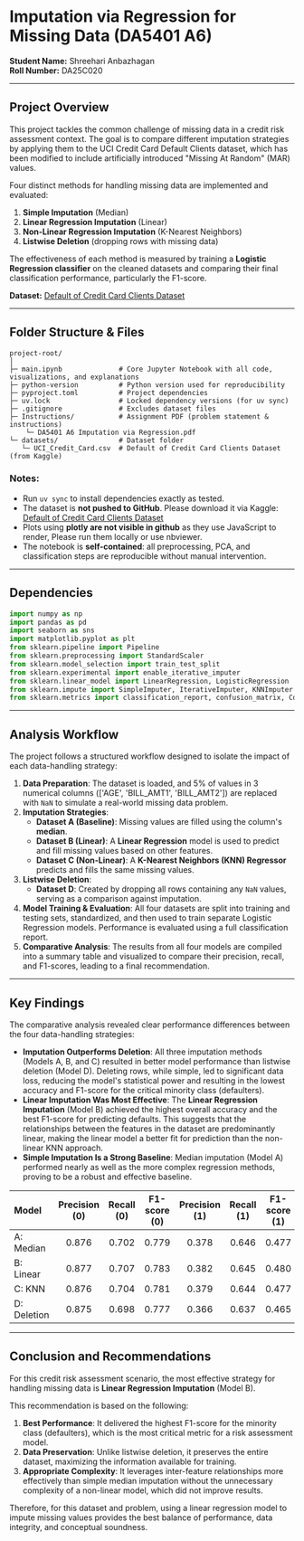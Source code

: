 # **Imputation via Regression for Missing Data (DA5401 A6)**

**Student Name:** Shreehari Anbazhagan\
**Roll Number:** DA25C020

---

## **Project Overview**

This project tackles the common challenge of missing data in a credit risk assessment context. The goal is to compare different imputation strategies by applying them to the UCI Credit Card Default Clients dataset, which has been modified to include artificially introduced "Missing At Random" (MAR) values.

Four distinct methods for handling missing data are implemented and evaluated:
1.  **Simple Imputation** (Median)
2.  **Linear Regression Imputation** (Linear)
3.  **Non-Linear Regression Imputation** (K-Nearest Neighbors)
4.  **Listwise Deletion** (dropping rows with missing data)

The effectiveness of each method is measured by training a **Logistic Regression classifier** on the cleaned datasets and comparing their final classification performance, particularly the F1-score.

**Dataset:** [Default of Credit Card Clients Dataset](https://www.kaggle.com/datasets/uciml/default-of-credit-card-clients-dataset)

---

## Folder Structure & Files

```
project-root/
│
├─ main.ipynb              # Core Jupyter Notebook with all code, visualizations, and explanations
├─ python-version          # Python version used for reproducibility
├─ pyproject.toml          # Project dependencies
├─ uv.lock                 # Locked dependency versions (for uv sync)
├─ .gitignore              # Excludes dataset files
├─ Instructions/           # Assignment PDF (problem statement & instructions)
    └─ DA5401 A6 Imputation via Regression.pdf
└─ datasets/               # Dataset folder
   └─ UCI_Credit_Card.csv  # Default of Credit Card Clients Dataset (from Kaggle)
```

### Notes:

* Run `uv sync` to install dependencies exactly as tested.
* The dataset is **not pushed to GitHub**. Please download it via Kaggle:
[Default of Credit Card Clients Dataset](https://www.kaggle.com/datasets/uciml/default-of-credit-card-clients-dataset)
* Plots using **plotly are not visible in github** as they use JavaScript to render, Please run them locally or use nbviewer.
* The notebook is **self-contained**: all preprocessing, PCA, and classification steps are reproducible without manual intervention.

---

## Dependencies

```python
import numpy as np
import pandas as pd
import seaborn as sns
import matplotlib.pyplot as plt
from sklearn.pipeline import Pipeline
from sklearn.preprocessing import StandardScaler
from sklearn.model_selection import train_test_split
from sklearn.experimental import enable_iterative_imputer
from sklearn.linear_model import LinearRegression, LogisticRegression
from sklearn.impute import SimpleImputer, IterativeImputer, KNNImputer
from sklearn.metrics import classification_report, confusion_matrix, ConfusionMatrixDisplay
```

---

## **Analysis Workflow**

The project follows a structured workflow designed to isolate the impact of each data-handling strategy:

1.  **Data Preparation**: The dataset is loaded, and 5% of values in 3 numerical columns (['AGE', 'BILL_AMT1', 'BILL_AMT2']) are replaced with `NaN` to simulate a real-world missing data problem.
2.  **Imputation Strategies**:
    * **Dataset A (Baseline)**: Missing values are filled using the column's **median**.
    * **Dataset B (Linear)**: A **Linear Regression** model is used to predict and fill missing values based on other features.
    * **Dataset C (Non-Linear)**: A **K-Nearest Neighbors (KNN) Regressor** predicts and fills the same missing values.
3.  **Listwise Deletion**:
    * **Dataset D**: Created by dropping all rows containing any `NaN` values, serving as a comparison against imputation.
4.  **Model Training & Evaluation**: All four datasets are split into training and testing sets, standardized, and then used to train separate Logistic Regression models. Performance is evaluated using a full classification report.
5.  **Comparative Analysis**: The results from all four models are compiled into a summary table and visualized to compare their precision, recall, and F1-scores, leading to a final recommendation.

---

## **Key Findings**

The comparative analysis revealed clear performance differences between the four data-handling strategies:

* **Imputation Outperforms Deletion**: All three imputation methods (Models A, B, and C) resulted in better model performance than listwise deletion (Model D). Deleting rows, while simple, led to significant data loss, reducing the model's statistical power and resulting in the lowest accuracy and F1-score for the critical minority class (defaulters).
* **Linear Imputation Was Most Effective**: The **Linear Regression Imputation** (Model B) achieved the highest overall accuracy and the best F1-score for predicting defaults. This suggests that the relationships between the features in the dataset are predominantly linear, making the linear model a better fit for prediction than the non-linear KNN approach.
* **Simple Imputation Is a Strong Baseline**: Median imputation (Model A) performed nearly as well as the more complex regression methods, proving to be a robust and effective baseline.

| Model | Precision (0) | Recall (0) | F1-score (0) | Precision (1) | Recall (1) | F1-score (1) | Accuracy |
| :--- | :---: | :---: | :---: | :---: | :---: | :---: | :---: |
| A: Median | 0.876 | 0.702 | 0.779 | 0.378 | 0.646 | 0.477 | 0.690 |
| B: Linear | 0.877 | 0.707 | 0.783 | 0.382 | 0.645 | 0.480 | 0.694 |
| C: KNN | 0.876 | 0.704 | 0.781 | 0.379 | 0.644 | 0.477 | 0.691 |
| D: Deletion | 0.875 | 0.698 | 0.777 | 0.366 | 0.637 | 0.465 | 0.685 |

---

## **Conclusion and Recommendations**

For this credit risk assessment scenario, the most effective strategy for handling missing data is **Linear Regression Imputation** (Model B).

This recommendation is based on the following:
1.  **Best Performance**: It delivered the highest F1-score for the minority class (defaulters), which is the most critical metric for a risk assessment model.
2.  **Data Preservation**: Unlike listwise deletion, it preserves the entire dataset, maximizing the information available for training.
3.  **Appropriate Complexity**: It leverages inter-feature relationships more effectively than simple median imputation without the unnecessary complexity of a non-linear model, which did not improve results.

Therefore, for this dataset and problem, using a linear regression model to impute missing values provides the best balance of performance, data integrity, and conceptual soundness.